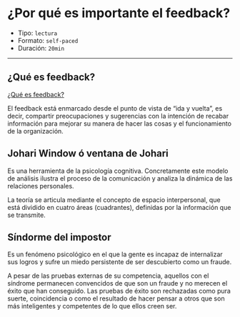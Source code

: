 # ¿Por qué es importante el feedback?

* Tipo: `lectura`
* Formato: `self-paced`
* Duración: `20min`

***
## ¿Qué es feedback?

[¿Qué es feedback?](https://vimeo.com/368080166)

El feedback está enmarcado desde el punto de vista de “ida y vuelta”, es decir,
compartir preocupaciones y sugerencias con la intención de recabar información
para mejorar su manera de hacer las cosas y el funcionamiento de la organización.

## Johari Window ó ventana de Johari

Es una herramienta de la psicología cognitiva. Concretamente este modelo de
análisis ilustra el proceso de la comunicación y analiza la dinámica de las
relaciones personales.

La teoría se articula mediante el concepto de espacio interpersonal, que está
dividido en cuatro áreas (cuadrantes), definidas por la información que se
transmite.

## Síndorme del impostor

Es un fenómeno psicológico en el que la gente es incapaz de internalizar sus
logros y sufre un miedo persistente de ser descubierto como un fraude.

A pesar de las pruebas externas de su competencia, aquellos con el síndrome
permanecen convencidos de que son un fraude y no merecen el éxito que han
conseguido. Las pruebas de éxito son rechazadas como pura suerte, coincidencia o
como el resultado de hacer pensar a otros que son más inteligentes y competentes
de lo que ellos creen ser.
